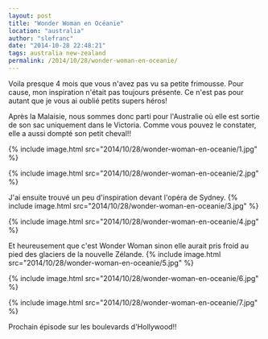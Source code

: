 ```yaml
---
layout: post
title: "Wonder Woman en Océanie"
location: "australia"
author: "slefranc"
date: "2014-10-28 22:48:21"
tags: australia new-zealand
permalink: /2014/10/28/wonder-woman-en-oceanie/
---
```

Voila presque 4 mois que vous n'avez pas vu sa petite frimousse. Pour cause, mon inspiration n'était pas toujours présente. Ce n'est pas pour autant que je vous ai oublié petits supers héros!

Après la Malaisie, nous sommes donc parti pour l'Australie où elle est sortie de son sac uniquement dans le Victoria. Comme vous pouvez le constater, elle a aussi dompté son petit cheval!!

{% include image.html src="2014/10/28/wonder-woman-en-oceanie/1.jpg" %}

{% include image.html src="2014/10/28/wonder-woman-en-oceanie/2.jpg" %}

J'ai ensuite trouvé un peu d'inspiration devant l'opéra de Sydney.
{% include image.html src="2014/10/28/wonder-woman-en-oceanie/3.jpg" %}

{% include image.html src="2014/10/28/wonder-woman-en-oceanie/4.jpg" %}

Et heureusement que c'est Wonder Woman sinon elle aurait pris froid au pied des glaciers de la nouvelle Zélande.
{% include image.html src="2014/10/28/wonder-woman-en-oceanie/5.jpg" %}

{% include image.html src="2014/10/28/wonder-woman-en-oceanie/6.jpg" %}

{% include image.html src="2014/10/28/wonder-woman-en-oceanie/7.jpg" %}

Prochain épisode sur les boulevards d'Hollywood!!